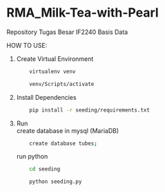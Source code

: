 # RMA_Milk-Tea-with-Pearl
Repository Tugas Besar IF2240 Basis Data

HOW TO USE:

1. Create Virtual Environment  
    ```bash
        virtualenv venv
    ```
    ```bash
        venv/Scripts/activate
    ```
2. Install Dependencies  
    ```bash
        pip install -r seeding/requirements.txt
    ```
3. Run  
    create database in mysql (MariaDB)
    ```bash
        create database tubes;
    ```
    run python
    ```bash
        cd seeding
    ```
    ```bash
        python seeding.py
    ```
